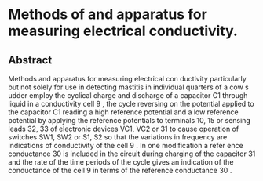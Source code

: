 # Methods of and apparatus for measuring electrical conductivity.

## Abstract
Methods and apparatus for measuring electrical con ductivity particularly but not solely for use in detecting mastitis in individual quarters of a cow s udder employ the cyclical charge and discharge of a capacitor C1 through liquid in a conductivity cell 9 , the cycle reversing on the potential applied to the capacitor C1 reading a high reference potential and a low reference potential by applying the reference potentials to terminals 10, 15 or sensing leads 32, 33 of electronic devices VC1, VC2 or 31 to cause operation of switches SW1, SW2 or S1, S2 so that the variations in frequency are indications of conductivity of the cell 9 . In one modification a refer ence conductance 30 is included in the circuit during charging of the capacitor 31 and the rate of the time periods of the cycle gives an indication of the conductance of the cell 9 in terms of the reference conductance 30 .